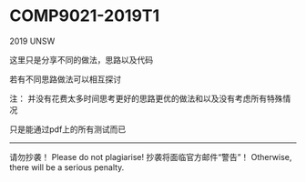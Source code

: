 # COMP9021-2019T1
2019 UNSW

这里只是分享不同的做法，思路以及代码

若有不同思路做法可以相互探讨

注：
并没有花费太多时间思考更好的思路更优的做法和以及没有考虑所有特殊情况

只是能通过pdf上的所有测试而已

---------------------------
请勿抄袭！
Please do not plagiarise!
抄袭将面临官方邮件“警告”！
Otherwise, there will be a serious penalty. 
